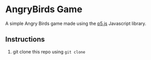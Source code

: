 # AngryBirds Game

A simple Angry Birds game made using the [p5.js](https://p5js.org/) Javascript library.

## Instructions

1. git clone this repo using `git clone `